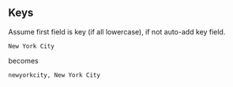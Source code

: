 
## Keys

Assume first field is key (if all lowercase),
if not auto-add key field.


~~~
New York City
~~~

becomes

~~~
newyorkcity, New York City
~~~

